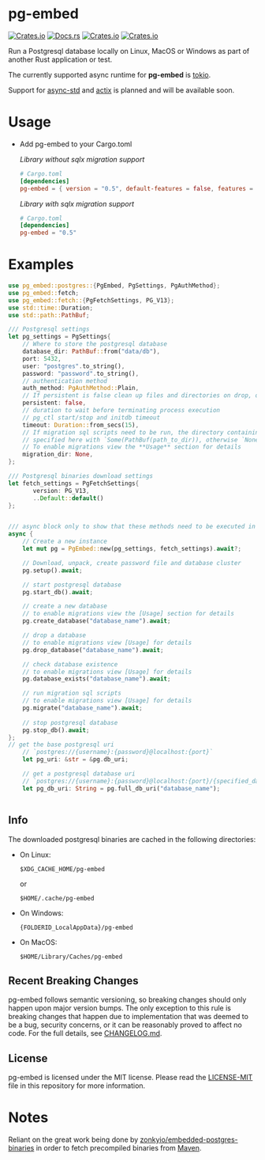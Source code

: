 # pg-embed

[![Crates.io](https://img.shields.io/crates/v/pg-embed)](http://crates.io/crates/pg-embed)
[![Docs.rs](https://docs.rs/pg-embed/badge.svg)](https://docs.rs/pg-embed)
[![Crates.io](https://img.shields.io/crates/d/pg-embed)](http://crates.io/crates/pg-embed)
[![Crates.io](https://img.shields.io/crates/l/pg-embed)](https://github.com/faokunega/pg-embed/blob/master/LICENSE)

Run a Postgresql database locally on Linux, MacOS or Windows as part of another Rust application or test.

The currently supported async runtime for **pg-embed** is [tokio](https://crates.io/crates/tokio).

Support for [async-std](https://crates.io/crates/async-std) and [actix](https://crates.io/crates/actix) is planned and
will be available soon.

# Usage

- Add pg-embed to your Cargo.toml

  *Library without sqlx migration support*

     ```toml
     # Cargo.toml
     [dependencies]
     pg-embed = { version = "0.5", default-features = false, features = ["rt_tokio"] }
     ```

  *Library with sqlx migration support*

     ```toml
     # Cargo.toml
     [dependencies]
     pg-embed = "0.5"
     ```


# Examples

 ```rust
 use pg_embed::postgres::{PgEmbed, PgSettings, PgAuthMethod};
 use pg_embed::fetch;
 use pg_embed::fetch::{PgFetchSettings, PG_V13};
 use std::time::Duration;
 use std::path::PathBuf;

 /// Postgresql settings
 let pg_settings = PgSettings{
     // Where to store the postgresql database
     database_dir: PathBuf::from("data/db"),
     port: 5432,
     user: "postgres".to_string(),
     password: "password".to_string(),
     // authentication method
     auth_method: PgAuthMethod::Plain,
     // If persistent is false clean up files and directories on drop, otherwise keep them
     persistent: false,
     // duration to wait before terminating process execution
     // pg_ctl start/stop and initdb timeout
     timeout: Duration::from_secs(15),
     // If migration sql scripts need to be run, the directory containing those scripts can be
     // specified here with `Some(PathBuf(path_to_dir)), otherwise `None` to run no migrations.
     // To enable migrations view the **Usage** section for details
     migration_dir: None,
 };

 /// Postgresql binaries download settings
 let fetch_settings = PgFetchSettings{
        version: PG_V13,
        ..Default::default()
 };


 /// async block only to show that these methods need to be executed in an async context
 async { 
     // Create a new instance
     let mut pg = PgEmbed::new(pg_settings, fetch_settings).await?;

     // Download, unpack, create password file and database cluster
     pg.setup().await;

     // start postgresql database
     pg.start_db().await;

     // create a new database
     // to enable migrations view the [Usage] section for details
     pg.create_database("database_name").await;

     // drop a database
     // to enable migrations view [Usage] for details
     pg.drop_database("database_name").await;

     // check database existence
     // to enable migrations view [Usage] for details
     pg.database_exists("database_name").await;

     // run migration sql scripts
     // to enable migrations view [Usage] for details
     pg.migrate("database_name").await;
     
     // stop postgresql database
     pg.stop_db().await;
};
// get the base postgresql uri
     // `postgres://{username}:{password}@localhost:{port}`
     let pg_uri: &str = &pg.db_uri;

     // get a postgresql database uri
     // `postgres://{username}:{password}@localhost:{port}/{specified_database_name}`
     let pg_db_uri: String = pg.full_db_uri("database_name");



 ```
## Info

The downloaded postgresql binaries are cached in the following directories:

   - On Linux:

     `$XDG_CACHE_HOME/pg-embed`

     or

     `$HOME/.cache/pg-embed`
   - On Windows:

     `{FOLDERID_LocalAppData}/pg-embed`
   - On MacOS:

     `$HOME/Library/Caches/pg-embed`


## Recent Breaking Changes

pg-embed follows semantic versioning, so breaking changes should only happen upon major version bumps. The only
exception to this rule is breaking changes that happen due to implementation that was deemed to be a bug, security
concerns, or it can be reasonably proved to affect no code. For the full details,
see [CHANGELOG.md](https://github.com/faokunega/pg-embed/blob/master/CHANGELOG.md).

## License

pg-embed is licensed under the MIT license. Please read
the [LICENSE-MIT](https://github.com/faokunega/pg-embed/blob/master/LICENSE) file in this repository for more
information.

# Notes

Reliant on the great work being done
by [zonkyio/embedded-postgres-binaries](https://github.com/zonkyio/embedded-postgres-binaries) in order to fetch
precompiled binaries
from [Maven](https://mvnrepository.com/artifact/io.zonky.test.postgres/embedded-postgres-binaries-bom).

